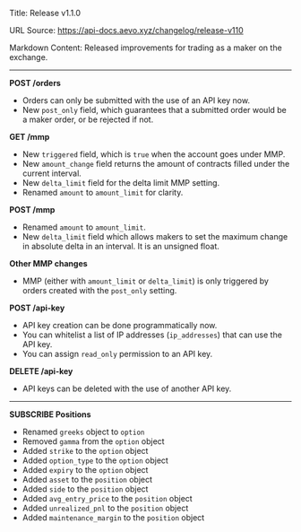 Title: Release v1.1.0

URL Source: https://api-docs.aevo.xyz/changelog/release-v110

Markdown Content:
Released improvements for trading as a maker on the exchange.

* * *

**POST /orders**

*   Orders can only be submitted with the use of an API key now.
*   New `post_only` field, which guarantees that a submitted order would be a maker order, or be rejected if not.

**GET /mmp**

*   New `triggered` field, which is `true` when the account goes under MMP.
*   New `amount_change` field returns the amount of contracts filled under the current interval.
*   New `delta_limit` field for the delta limit MMP setting.
*   Renamed `amount` to `amount_limit` for clarity.

**POST /mmp**

*   Renamed `amount` to `amount_limit`.
*   New `delta_limit` field which allows makers to set the maximum change in absolute delta in an interval. It is an unsigned float.

**Other MMP changes**

*   MMP (either with `amount_limit` or `delta_limit`) is only triggered by orders created with the `post_only` setting.

**POST /api-key**

*   API key creation can be done programmatically now.
*   You can whitelist a list of IP addresses (`ip_addresses`) that can use the API key.
*   You can assign `read_only` permission to an API key.

**DELETE /api-key**

*   API keys can be deleted with the use of another API key.

* * *

**SUBSCRIBE Positions**

*   Renamed `greeks` object to `option`
*   Removed `gamma` from the `option` object
*   Added `strike` to the `option` object
*   Added `option_type` to the `option` object
*   Added `expiry` to the `option` object
*   Added `asset` to the `position` object
*   Added `side` to the `position` object
*   Added `avg_entry_price` to the `position` object
*   Added `unrealized_pnl` to the `position` object
*   Added `maintenance_margin` to the `position` object

